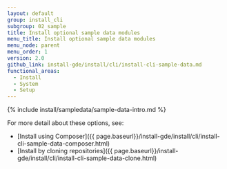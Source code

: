 ```yaml
---
layout: default
group: install_cli
subgroup: 02_sample
title: Install optional sample data modules
menu_title: Install optional sample data modules
menu_node: parent
menu_order: 1
version: 2.0
github_link: install-gde/install/cli/install-cli-sample-data.md
functional_areas:
  - Install
  - System
  - Setup
---
```


{% include install/sampledata/sample-data-intro.md %}


For more detail about these options, see: 

*	[Install using Composer]({{ page.baseurl}}/install-gde/install/cli/install-cli-sample-data-composer.html)
*	[Install by cloning repositories]({{ page.baseurl}}/install-gde/install/cli/install-cli-sample-data-clone.html)
